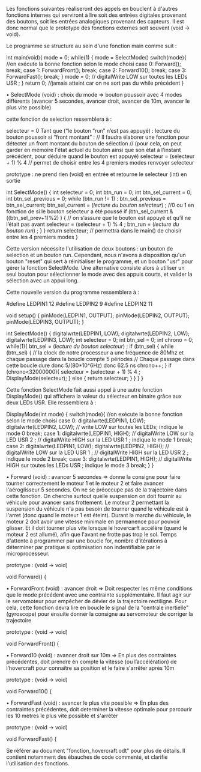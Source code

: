 Les fonctions suivantes réaliseront des appels en bouclent à d'autres fonctions internes qui serviront à lire soit des entrées digitales provenant des boutons,
soit les entrées analogiques provenant des capteurs. Il est donc normal que le prototype des fonctions externes soit souvent (void -> void).


Le programme se structure au sein d'une fonction main comme suit :


int main(void){
	mode = 0;
	while(1) {
		mode = SelectMode()
		switch(mode){   //on exécute la bonne fonction selon le mode choisi
			case 0:
				Forward();
				break;
			case 1:
				ForwardFront();
				break;
			case 2:
				Forward10();
				break;
			case 3:
				ForwardFast();
				break;
		}
		mode = 0;
		// digitalWrite LOW sur toutes les LEDs USR ;
	}
	return 0; //jamais atteint car on ne sort pas du while précédent
}


•	SelectMode (void) : choix du mode => bouton poussoir avec 4 modes différents (avancer 5 secondes, avancer droit, avancer de 10m, avancer le plus vite possible)

cette fonction de selection ressemblera à :

selecteur = 0
Tant que (“le bouton “run” n’est pas appuyé) :
	lecture du bouton poussoir
		si “front montant” :   // Il faudra élaborer une fonction pour détecter un front montant du bouton de sélection
		// (pour cela, on peut garder en mémoire l'état actuel du bouton ainsi que son état à l'instant précédent, pour déduire quand le bouton est appuyé)
			selecteur = (selecteur + 1) % 4   // permet de choisir entre les 4 premiers modes
renvoyer selecteur

prototype : ne prend rien (void) en entrée et retourne le selecteur (int) en sortie

int SelectMode() {
	int selecteur = 0;
	int btn_run = 0;
	int btn_sel_current = 0;
	int btn_sel_previous = 0;
	while (btn_run != 1) :
		btn_sel_previous = btn_sel_current;
		btn_sel_current = (*lecture du bouton selecteur*) ; //0 ou 1 en fonction de si le bouton selecteur a été poussé
		if (btn_sel_current & ((btn_sel_prev+1)%2) ) {
// on s’assure que le bouton est appuyé et qu’il ne l’était pas avant
			selecteur = (selecteur + 1) % 4 ;
		btn_run = (*lecture du bouton run*) ;
		}
	}
return selecteur;   // permettra dans le main() de choisir entre les 4 premiers modes
}

Cette version nécessite l'utilisation de deux boutons : un bouton de selection et un bouton run.
Cependant, nous n'avons à disposition qu'un bouton "reset" qui sert à réinitialiser le programme, et un bouton "usr" pour gérer la fonction SelectMode.
Une alternative consiste alors à utiliser un seul bouton pour sélectionner le mode avec des appuis courts, et valider la sélection avec un appui long.


Cette nouvelle version du programme ressemblera à :

#define LEDPIN1 12
#define LEDPIN2 9
#define LEDPIN2 11

void setup() {
	pinMode(LEDPIN1, OUTPUT);
	pinMode(LEDPIN2, OUTPUT);
	pinMode(LEDPIN3, OUTPUT);
}


int SelectMode() {
	digitalwrte(LEDPIN1, LOW);
	digitalwrte(LEDPIN2, LOW);
	digitalwrte(LEDPIN3, LOW);
	int selecteur = 0;
	int btn_sel = 0;
	int chrono = 0;
	while(1){
		btn_sel = (*lecture du bouton selecteur*) ; 
		if (btn_sel) {
			while (btn_sel) {
			// la clock de notre processeur a une fréquence de 80Mhz et chaque passage dans la boucle compte 5 périodes
			// Chaque passage dans cette boucle dure donc 5/(80*10^6Hz) donc 62.5 ns
				chrono++; 
				}
			if (chrono<32000000){
				selecteur = (selecteur + 1) % 4 ;
				DisplayMode(selecteur);
				}
			else {
				return selecteur;
			}
		}
	}
}



Cette fonction SelectMode fait aussi appel à une autre fonction DisplayMode() qui affichera la valeur du sélecteur en binaire grâce aux deux LEDs USR.
Elle ressemblera à :




DisplayMode(int mode) {
	switch(mode){   //on exécute la bonne fonction selon le mode choisi
		case 0:
			digitalwrte(LEDPIN1, LOW);
			digitalwrte(LEDPIN2, LOW);
			// write LOW sur toutes les LEDs;  indique le mode 0
			break;
		case 1:
			digitalwrte(LEDPIN1, HIGH);
			// digitalWrite LOW sur la LED USR 2 ;
			// digitalWrite HIGH sur la LED USR 1 ;   indique le mode 1
			break;
		case 2:
			digitalwrte(LEDPIN1, LOW);
			digitalwrte(LEDPIN2, HIGH);
			// digitalWrite LOW sur la LED USR 1 ;
			// digitalWrite HIGH sur la LED USR 2 ;   indique le mode 2
			break;
		case 3:
			digitalwrte(LEDPIN1, HIGH);
			// digitalWrite HIGH sur toutes les LEDs USR ;   indique le mode 3
			break;
	}
}

•	Forward (void) : avancer 5 secondes => donne la consigne pour faire tourner correctement le moteur 1 et le moteur 2 et faire avancer l'aéroglisseur 5 secondes.
On ne se préoccupe pas de la trajectoire dans cette fonction. On cherche surtout quelle suspension on doit fournir au véhicule pour avancer sans frottement.
Le moteur 2 permettant la suspension du véhicule n'a pas besoin de tourner quand le véhicule est à l'arret (donc quand le moteur 1 est éteint).
Durant la marche du véhicule, le moteur 2 doit avoir une vitesse minimale en permanence pour pouvoir glisser.
Et il doit tourner plus vite lorsque le hovercarft accélère (quand le moteur 2 est allumé), afin que l'avant ne frotte pas trop le sol.
Temps d'attente à programmer par une boucle for, nombre d'itérations à déterminer par pratique si optimisation non indentifiable par le microprocesseur.

prototype : (void -> void)

void Forward() {

•	ForwardFront (void) : avancer droit => Doit respecter les même conditions que le mode précédent avec une contrainte supplémentaire.
Il faut agir sur le servomoteur pour empêcher de dévier de la trajectoire rectiligne.
Pour cela, cette fonction devra lire en boucle le signal de la "centrale inertielle"(gyroscope) pour ensuite donner la consigne au servomoteur de corriger la trajectoire

prototype : (void -> void)

void ForwardFront() {

•	Forward10 (void) : avancer droit sur 10m => En plus des contraintes précédentes,
doit prendre en compte la vitesse (ou l’accélération) de l’hovercraft pour connaître sa position et le faire s'arrêter après 10m

prototype : (void -> void)

void Forward10() {

•	ForwardFast (void) : avancer le plus vite possible => En plus des contraintes précédentes,
doit determiner la vitesse optimale pour parcourir les 10 mètres le plus vite possible et s'arrêter

prototype : (void -> void)

void ForwardFast() {

Se référer au document "fonction_hovercraft.odt" pour plus de détails. Il contient notamment des ébauches de code commenté, et clarifie l'utilisation des fonctions.
